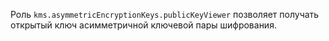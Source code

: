 Роль `kms.asymmetricEncryptionKeys.publicKeyViewer` позволяет получать открытый ключ асимметричной ключевой пары шифрования.